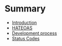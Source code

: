 # Summary

* [Introduction](README.md)
* [HATEOAS](1-hateoas.md)
* [Development process](2-development_process.md)
* [Status Codes](3-status_codes.md)

